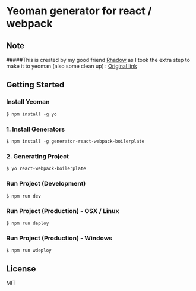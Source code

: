 # Yeoman generator for react / webpack
## Note
#####This is created by my good friend [Rhadow](https://github.com/Rhadow) as I took the extra step to make it to yeoman (also some clean up) : [Original link](https://github.com/Rhadow/react-webpack-boilerplate)
<br/>
## Getting Started
### Install Yeoman
```
$ npm install -g yo
```

### 1. Install Generators
```
$ npm install -g generator-react-webpack-boilerplate
```

### 2. Generating Project

```
$ yo react-webpack-boilerplate
```

### Run Project (Development)

```
$ npm run dev
```
### Run Project (Production) - OSX / Linux
```
$ npm run deploy
```
### Run Project (Production) - Windows
```
$ npm run wdeploy
```
## License

MIT